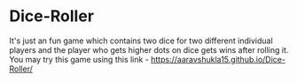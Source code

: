 # Dice-Roller

It's just an fun game which contains two dice for two different individual players and the player who gets higher dots on dice gets wins after rolling it.
You may try this game using this link - https://aaravshukla15.github.io/Dice-Roller/
